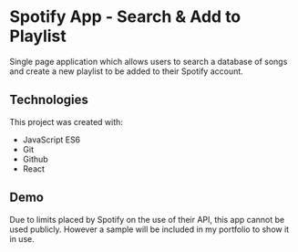 # Spotify App - Search & Add to Playlist

Single page application which allows users to search a database of songs and create a new playlist to be added to their Spotify account.

## Technologies
This project was created with:
- JavaScript ES6
- Git
- Github
- React

## Demo
Due to limits placed by Spotify on the use of their API, this app cannot be used publicly. However a sample will be included in my portfolio to show it in use.
